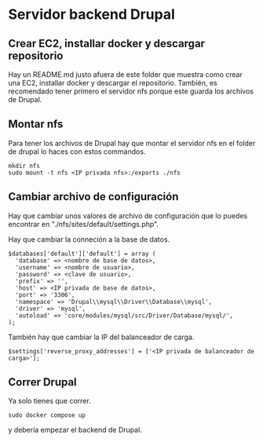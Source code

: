 # Servidor backend Drupal

## Crear EC2, installar docker y descargar repositorio

Hay un README.md justo afuera de este folder que muestra como crear una EC2, installar docker y descargar el repositorio. También, es recomendado tener primero el servidor nfs porque este guarda los archivos de Drupal.

## Montar nfs

Para tener los archivos de Drupal hay que montar el servidor nfs en el folder de drupal lo haces con estos commandos.

```
mkdir nfs
sudo mount -t nfs <IP privada nfs>:/exports ./nfs
```

## Cambiar archivo de configuración

Hay que cambiar unos valores de archivo de configuración que lo puedes encontrar en "./nfs/sites/default/settings.php".

Hay que cambiar la conneción a la base de datos.

```
$databases['default']['default'] = array (
  'database' => <nombre de base de datos>,
  'username' => <nombre de usuario>,
  'password' => <clave de usuario>,
  'prefix' => '',
  'host' => <IP privada de base de datos>,
  'port' => '3306',
  'namespace' => 'Drupal\\mysql\\Driver\\Database\\mysql',
  'driver' => 'mysql',
  'autoload' => 'core/modules/mysql/src/Driver/Database/mysql/',
);
```

También hay que cambiar la IP del balanceador de carga.

```
$settings['reverse_proxy_addresses'] = ['<IP privada de balanceador de carga>'];
```

## Correr Drupal

Ya solo tienes que correr.

```
sudo docker compose up
```

y debería empezar el backend de Drupal.